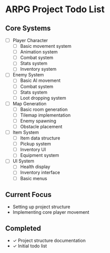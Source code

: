 # ARPG Project Todo List

## Core Systems
- [ ] Player Character
  - [ ] Basic movement system
  - [ ] Animation system
  - [ ] Combat system
  - [ ] Stats system
  - [ ] Inventory system

- [ ] Enemy System
  - [ ] Basic AI movement
  - [ ] Combat system
  - [ ] Stats system
  - [ ] Loot dropping system

- [ ] Map Generation
  - [ ] Basic room generation
  - [ ] Tilemap implementation
  - [ ] Enemy spawning
  - [ ] Obstacle placement

- [ ] Item System
  - [ ] Item data structure
  - [ ] Pickup system
  - [ ] Inventory UI
  - [ ] Equipment system

- [ ] UI System
  - [ ] Health display
  - [ ] Inventory interface
  - [ ] Basic menus

## Current Focus
- Setting up project structure
- Implementing core player movement

## Completed
- ✓ Project structure documentation
- ✓ Initial todo list 